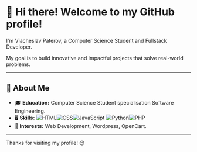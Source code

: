 # 👋 Hi there! Welcome to my GitHub profile!

I'm Viacheslav Paterov, a Computer Science Student and Fullstack Developer.

My goal is to build innovative and impactful projects that solve real-world problems.

---

## 🚀 About Me

- 🎓 **Education:** Computer Science Student specialisation Software Engineering.
- 🖥️ **Skills:** ![HTML](https://img.shields.io/badge/-HTML-orange?logo=html5&logoColor=white&style=for-the-badge)![CSS](https://img.shields.io/badge/-CSS-blue?logo=css3&logoColor=white&style=for-the-badge)![JavaScript](https://img.shields.io/badge/-JavaScript-yellow?logo=javascript&logoColor=white&style=for-the-badge)
  ![Python](https://img.shields.io/badge/-Python-blue?logo=python&logoColor=white&style=for-the-badge)![PHP](https://img.shields.io/badge/-PHP-purple?logo=php&logoColor=white&style=for-the-badge)
- 🔧 **Interests:** Web Development, Wordpress, OpenCart.

---

Thanks for visiting my profile! 😊
